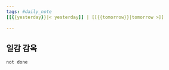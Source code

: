 ```yaml
---  
tags: #daily_note  
[[{{yesterday}}|< yesterday]] | [[{{tomorrow}}|tomorrow >]]  
  
---  
```

## 일감 감옥  
```tasks  
not done  
```